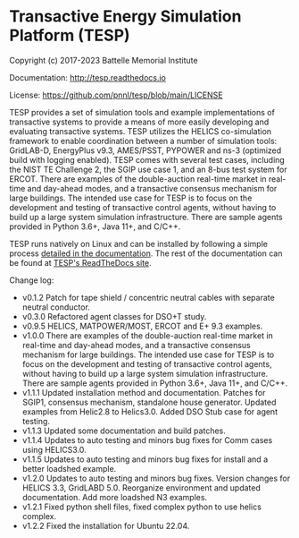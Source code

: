 # Transactive Energy Simulation Platform (TESP)

Copyright (c) 2017-2023 Battelle Memorial Institute

Documentation: http://tesp.readthedocs.io

License: https://github.com/pnnl/tesp/blob/main/LICENSE

TESP provides a set of simulation tools and example implementations of transactive systems to provide a means of more easily developing and evaluating transactive systems. TESP utilizes the HELICS co-simulation framework to enable coordination between a number of simulation tools: GridLAB-D, EnergyPlus v9.3, AMES/PSST, PYPOWER and ns-3 (optimized build with logging enabled). TESP comes with several test cases, including the NIST TE Challenge 2, the SGIP use case 1, and an 8-bus test system for ERCOT. There are examples of the double-auction
real-time market in real-time and day-ahead modes, and a transactive consensus mechanism for large buildings. The intended use case for TESP is to focus on the development and testing
of transactive control agents, without having to build up a large system simulation infrastructure. There are sample agents provided in Python 3.6+, Java 11+, and C/C++.

TESP runs natively on Linux and can be installed by following a simple process [detailed in the documentation](https://tesp.readthedocs.io/en/latest/Installing_Building_TESP.html). The rest of the documentation can be found at [TESP's ReadTheDocs site](https://tesp.readthedocs.io/en/latest/index.html).


Change log:

- v0.1.2  Patch for tape shield / concentric neutral cables with separate neutral conductor.
- v0.3.0  Refactored agent classes for DSO+T study.
- v0.9.5  HELICS, MATPOWER/MOST, ERCOT and E+ 9.3 examples.
- v1.0.0  There are examples of the double-auction real-time market in real-time and day-ahead modes, and a transactive consensus mechanism for large buildings. The intended use case for TESP is to focus on the development and testing of transactive control agents, without having to build up a large system simulation infrastructure. There are sample agents provided in Python 3.6+, Java 11+, and C/C++.
- v1.1.1  Updated installation method and documentation. Patches for SGIP1, consensus mechanism, standalone house generator. Updated examples from Helic2.8 to Helics3.0. Added DSO Stub case for agent testing.
- v1.1.3  Updated some documentation and build patches.
- v1.1.4  Updates to auto testing and minors bug fixes for Comm cases using HELICS3.0.
- v1.1.5  Updates to auto testing and minors bug fixes for install and a better loadshed example.
- v1.2.0  Updates to auto testing and minors bug fixes. Version changes for HELICS 3.3, GridLABD 5.0. Reorganize environment and updated documentation. Add more loadshed N3 examples.
- v1.2.1  Fixed python shell files, fixed complex python to use helics complex.
- v1.2.2  Fixed the installation for Ubuntu 22.04.
